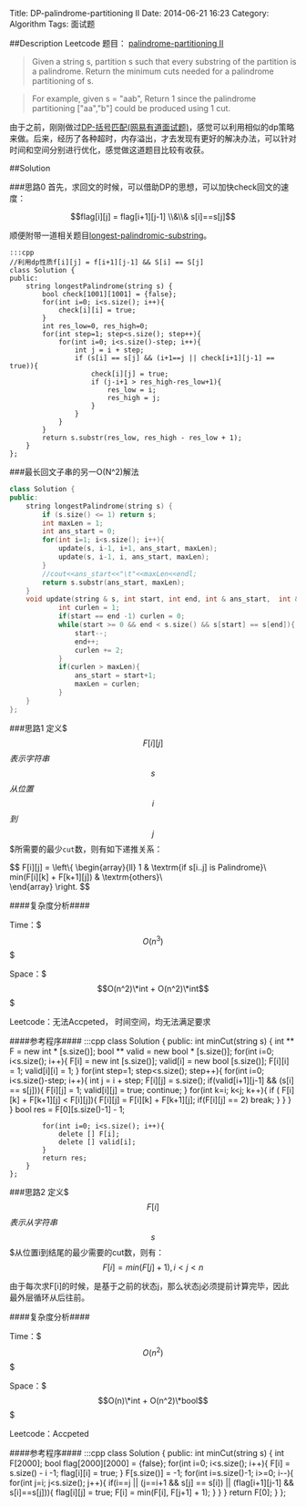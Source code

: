 Title: DP-palindrome-partitioning II 
Date: 2014-06-21 16:23
Category: Algorithm
Tags: 面试题

##Description
Leetcode 题目： [palindrome-partitioning II](https://oj.leetcode.com/problems/palindrome-partitioning-ii/)

> Given a string s, partition s such that every substring of the partition is a palindrome.
> Return the minimum cuts needed for a palindrome partitioning of s.

> For example, given s = "aab",
> Return 1 since the palindrome partitioning ["aa","b"] could be produced using 1 cut.


由于之前，刚刚做过[DP-括号匹配(网易有道面试题)](http://lixinzhang.github.io/dp-gua-hao-pi-pei-wang-yi-you-dao-mian-shi-ti.html)，感觉可以利用相似的dp策略来做。后来，经历了各种超时，内存溢出，才去发现有更好的解决办法，可以针对时间和空间分别进行优化，感觉做这道题目比较有收获。

##Solution

###思路0
首先，求回文的时候，可以借助DP的思想，可以加快check回文的速度：

$$flag[i][j] = flag[i+1][j-1] \\&\\&  s[i]==s[j]$$

顺便附带一道相关题目[longest-palindromic-substring](https://oj.leetcode.com/problems/longest-palindromic-substring/)。

    :::cpp
    //利用dp性质f[i][j] = f[i+1][j-1] && S[i] == S[j]
    class Solution {
    public:
        string longestPalindrome(string s) {
            bool check[1001][1001] = {false};
            for(int i=0; i<s.size(); i++){
                check[i][i] = true;
            }
            int res_low=0, res_high=0;
            for(int step=1; step<s.size(); step++){
                for(int i=0; i<s.size()-step; i++){
                    int j = i + step;
                    if (s[i] == s[j] && (i+1==j || check[i+1][j-1] == true)){
                        check[i][j] = true;
                        if (j-i+1 > res_high-res_low+1){
                            res_low = i;
                            res_high = j;
                        }
                    } 
                }
            }
            return s.substr(res_low, res_high - res_low + 1);
        }
    };
        
###最长回文子串的另一O(N^2)解法

```cpp
class Solution {
public:
    string longestPalindrome(string s) {
        if (s.size() <= 1) return s;
        int maxLen = 1;
        int ans_start = 0;
        for(int i=1; i<s.size(); i++){
            update(s, i-1, i+1, ans_start, maxLen);
            update(s, i-1, i, ans_start, maxLen);
        }
        //cout<<ans_start<<"\t"<<maxLen<<endl;
        return s.substr(ans_start, maxLen);
    }
    void update(string & s, int start, int end, int & ans_start,  int & maxLen){
            int curlen = 1;
            if(start == end -1) curlen = 0;
            while(start >= 0 && end < s.size() && s[start] == s[end]){
                start--;
                end++;
                curlen += 2;
            }
            if(curlen > maxLen){
                ans_start = start+1;
                maxLen = curlen;
            }
    }
};
```

###思路1
定义$$$F[i][j]$$$表示字符串$$$s$$$从位置$$$i$$$到$$$j$$$所需要的最少<code>cut</code>数，则有如下递推关系：

$$
F[i][j] = \\left\\{ \begin{array}{ll}
1 & \\textrm{if s[i..j] is Palindrome}\\\
min(F[i][k] + F[k+1][j]) & \\textrm{others}\\\
\\end{array} \\right.
$$

####复杂度分析####

Time：$$$O(n^3)$$$  

Space：$$$O(n^2)\*int + O(n^2)\*int$$$

Leetcode：无法Accpeted， 时间空间，均无法满足要求

####参考程序####
    :::cpp
    class Solution {
    public:
        int minCut(string s) {
            int ** F = new int * [s.size()];
            bool ** valid = new bool * [s.size()];
            for(int i=0; i<s.size(); i++){
                F[i] = new int [s.size()];
                valid[i] = new bool [s.size()];
                F[i][i] = 1;
                valid[i][i] = 1;
            }
            for(int step=1; step<s.size(); step++){
                for(int i=0; i<s.size()-step; i++){
                    int j = i + step;
                    F[i][j] = s.size();
                    if(valid[i+1][j-1] && (s[i] == s[j])){
                        F[i][j] = 1;
                        valid[i][j] = true;
                        continue;
                    }
                    for(int k=i; k<j; k++){
                        if ( F[i][k] + F[k+1][j] < F[i][j]){
                                F[i][j] = F[i][k] + F[k+1][j];
                                if(F[i][j] == 2) break;
                            }
                    }
                }
            }
            bool res =  F[0][s.size()-1] - 1;
            
            for(int i=0; i<s.size(); i++){
                delete [] F[i];
                delete [] valid[i];
            }
            return res;
        }
    };


###思路2
定义$$$F[i]$$$表示从字符串$$$s$$$从位置i到结尾的最少需要的cut数，则有：
$$F[i]=min(F[j]+1) ,{i<j<n}$$

由于每次求F[i]的时候，是基于之前的状态j，那么状态j必须提前计算完毕，因此最外层循环从后往前。

####复杂度分析####

Time：$$$O(n^2)$$$  

Space：$$$O(n)\*int + O(n^2)\*bool$$$

Leetcode：Accpeted

####参考程序####
    :::cpp
    class Solution {
    public:
        int minCut(string s) {
            int F[2000];
            bool flag[2000][2000] = {false};
            for(int i=0; i<s.size(); i++){
                F[i] = s.size() - i -1;
                flag[i][i] = true;
            }
            F[s.size()] = -1;
            for(int i=s.size()-1; i>=0; i--){
                for(int j=i; j<s.size(); j++){
                    if(i==j || (j==i+1 && s[j] == s[i]) || (flag[i+1][j-1] && s[i]==s[j])){
                        flag[i][j] = true;
                        F[i] = min(F[i], F[j+1] + 1);
                    }
                }
            }
            return F[0];
        }
    };
    
